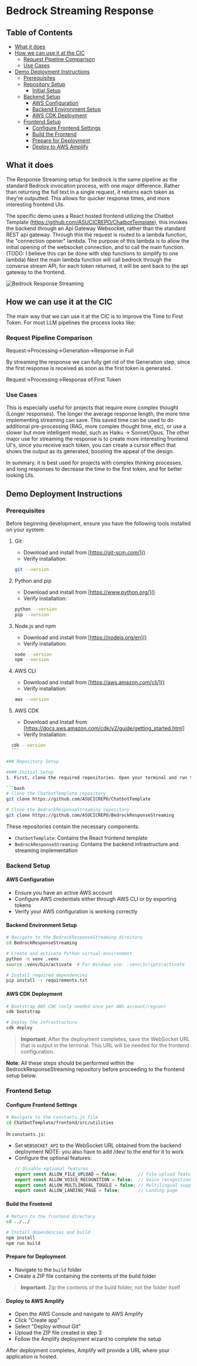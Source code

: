 # Bedrock Streaming Response

## Table of Contents
- [What it does](#what-it-does)
- [How we can use it at the CIC](#how-we-can-use-it-at-the-cic)
  - [Request Pipeline Comparison](#request-pipeline-comparison)
  - [Use Cases](#use-cases)
- [Demo Deployment Instructions](#demo-deployment-instructions)
  - [Prerequisites](#prerequisites)
  - [Repository Setup](#repository-setup)
    - [Initial Setup](#initial-setup)
  - [Backend Setup](#backend-setup)
    - [AWS Configuration](#aws-configuration)
    - [Backend Environment Setup](#backend-environment-setup)
    - [AWS CDK Deployment](#aws-cdk-deployment)
  - [Frontend Setup](#frontend-setup)
    - [Configure Frontend Settings](#configure-frontend-settings)
    - [Build the Frontend](#build-the-frontend)
    - [Prepare for Deployment](#prepare-for-deployment)
    - [Deploy to AWS Amplify](#deploy-to-aws-amplify)

## What it does

The Response Streaming setup for bedrock is the same pipeline as the standard Bedrock invocation process, with one major difference. Rather than returning the full text in a single request, it returns each token as they're outputted. This allows for quicker response times, and more interesting frontend UIs.

The specific demo uses a React hosted frontend utilizing the Chatbot Template (https://github.com/ASUCICREPO/ChatbotTemplate), this invokes the backend through an Api Gateway Websocket, rather than the standard REST api gateway. Through this the request is routed to a lambda function, the "connection opener" lambda. The purpose of this lambda is to allow the initial opening of the websocket connection, and to call the main function. (TODO: I believe this can be done with step functions to simplify to one lambda) Next the main lambda function will call bedrock through the converse stream API, for each token returned, it will be sent back to the api gateway to the frontend.

![Bedrock Response Streaming](Documentation/BedrockResponseStreaming.jpg)

## How we can use it at the CIC

The main way that we can use it at the CIC is to improve the Time to First Token. For most LLM pipelines the process looks like:

### Request Pipeline Comparison

Request->Processing->Generation->Response in Full

By streaming the response we can fully get rid of  the Generation step, since the first response is received as soon as the first token is generated.

Request->Processing->Response of First Token

### Use Cases

This is especially useful for projects that require more complex thought (Longer responses). The longer the average response length, the more time implementing streaming can save. This saved time can be used to do additional pre-processing (RAG, more complex thought time, etc), or use a slower but more intelligent model, such as Haiku -> Sonnet/Opus. The other major use for streaming the response is to create more interesting frontend UI's, since you receive each token, you can create a cursor effect that shows the output as its generated, boosting the appeal of the design.

In summary, it is best used for projects with complex thinking processes, and long responses to decrease the time to the first token, and for better looking UIs.


## Demo Deployment Instructions

### Prerequisites
Before beginning development, ensure you have the following tools installed on your system:

1. Git
   - Download and install from [https://git-scm.com/]()
   - Verify installation:
 	```bash
 	git --version
 	```

2. Python and pip
   - Download and install from [https://www.python.org/]()
   - Verify installation:
 	```bash
 	python --version
 	pip --version
 	```

3. Node.js and npm
   - Download and install from [https://nodejs.org/en]()
   - Verify installation:
 	```bash
 	node --version
 	npm --version
 	```

4. AWS CLI
   - Download and install from [https://aws.amazon.com/cli/]()
   - Verify installation:
 	```bash
 	aws --version
 	```

5. AWS CDK
   - Download and Install from [https://docs.aws.amazon.com/cdk/v2/guide/getting_started.html]
   - Verify Installation:
  ```bash
 	cdk --version
 	```

### Repository Setup

#### Initial Setup
1. First, clone the required repositories. Open your terminal and run the following commands:

```bash
# Clone the ChatbotTemplate repository
git clone https://github.com/ASUCICREPO/ChatbotTemplate

# Clone the BedrockResponseStreaming repository
git clone https://github.com/ASUCICREPO/BedrockResponseStreaming
```

These repositories contain the necessary components:
- `ChatbotTemplate`: Contains the React frontend template
- `BedrockResponseStreaming`: Contains the backend infrastructure and streaming implementation

### Backend Setup

#### AWS Configuration
   - Ensure you have an active AWS account
   - Configure AWS credentials either through AWS CLI or by exporting tokens
   - Verify your AWS configuration is working correctly

#### Backend Environment Setup
   ```bash
   # Navigate to the BedrockResponseStreaming directory
   cd BedrockResponseStreaming

   # Create and activate Python virtual environment
   python -m venv .venv
   source .venv/bin/activate  # For Windows use: .venv\Scripts\activate

   # Install required dependencies
   pip install -r requirements.txt
   ```

#### AWS CDK Deployment
   ```bash
   # Bootstrap AWS CDK (only needed once per AWS account/region)
   cdk bootstrap

   # Deploy the infrastructure
   cdk deploy
   ```

   > **Important**: After the deployment completes, save the WebSocket URL that is output in the terminal. This URL will be needed for the frontend configuration.

**Note**: All these steps should be performed within the BedrockResponseStreaming repository before proceeding to the frontend setup below.

### Frontend Setup

#### Configure Frontend Settings
   ```bash
   # Navigate to the constants.js file
   cd ChatbotTemplate/frontend/src/utilities
   ```
   
   In `constants.js`:
   - Set `WEBSOCKET_API` to the WebSocket URL obtained from the backend deployment NOTE: you also have to add /dev/ to the end for it to work
   - Configure the optional features:
     ```javascript
     // Disable optional features
     export const ALLOW_FILE_UPLOAD = false;        // File upload feature
     export const ALLOW_VOICE_RECOGNITION = false;  // Voice recognition feature
     export const ALLOW_MULTLINGUAL_TOGGLE = false; // Multilingual support
     export const ALLOW_LANDING_PAGE = false;       // Landing page
     ```

#### Build the Frontend
   ```bash
   # Return to the frontend directory
   cd ../../

   # Install dependencies and build
   npm install
   npm run build
   ```

#### Prepare for Deployment
   - Navigate to the `build` folder
   - Create a ZIP file containing the contents of the build folder
   > **Important**: Zip the contents of the build folder, not the folder itself

#### Deploy to AWS Amplify
   - Open the AWS Console and navigate to AWS Amplify
   - Click "Create app"
   - Select "Deploy without Git"
   - Upload the ZIP file created in step 3
   - Follow the Amplify deployment wizard to complete the setup

After deployment completes, Amplify will provide a URL where your application is hosted.